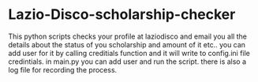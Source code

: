 # Lazio-Disco-scholarship-checker
This python scripts checks your profile at laziodisco and email you all the details about the status of you scholarship and amount of it etc..
you can add user for it by calling creditials function and it will write to config.ini file credintials.
in main.py you can add user and run the script.
there is also a log file for recording the process.
